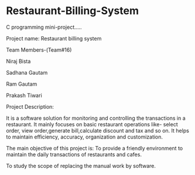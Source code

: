# Restaurant-Billing-System
C programming mini-project.....

Project name: Restaurant billing system

Team Members-(Team#16)

Niraj Bista

Sadhana Gautam

Ram Gautam

Prakash Tiwari

Project Description:

It is a software solution for monitoring and controlling the transactions in a restaurant.
It mainly focuses on basic restaurant operations like- select order, view order,generate bill,calculate discount and tax and so on.
It helps to maintain efficiency, accuracy, organization and customization.

The main objective of this project is:
To provide a friendly environment to maintain the daily transactions of restaurants and cafes.

To study the scope of replacing the manual work by software. 
